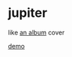  # jupiter

like [an album](http://en.wikipedia.org/wiki/Jupiter_(Starfucker_album)) cover

[demo](brandly.github.io/jupiter)
